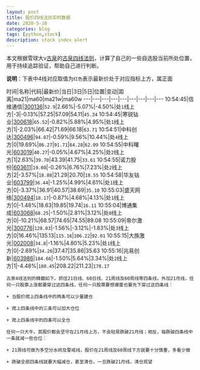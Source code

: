 ```yaml
---
layout: post
title: 股价四线法则实时数据
date: 2020-5-10
categories: blog
tags: [python,stock]
description: stock index alert
---
```



本文根据雪球大v[古泉](https://xueqiu.com/u/7148646888)的[古泉四线法则](https://xueqiu.com/7148646888/130498192)，计算了自己的一些自选股当前所处位置，用于持续追踪验证，帮助自己进行判断。

**说明**：下表中4线对应取值为`红色`表示最新价处于对应指标上方，属正面

时间|名称|代码|最新价|当日|3日|5日|位置|变动|距离|ma21|ma60|ma21w|ma60w
---|---|---|---|---|---|---|---|---
10:54:45|信维通信|[300136](https://xueqiu.com/S/SZ300136)|`52.9`|2.66%|-5.07%|-4.50%|处`1`线上方|-3|-0.13%|57.25|57.09|54.11|`45.34`
10:54:45|寒锐钴业|[300618](https://xueqiu.com/S/SZ300618)|`65.52`|-0.82%|5.88%|4.95%|处`1`线上方|1|-2.03%|66.42|71.69|66.18|`63.71`
10:54:51|中科创达|[300496](https://xueqiu.com/S/SZ300496)|`94.87`|-0.59%|9.56%|10.44%|处`4`线上方|0|19.69%|`86.27`|`91.71`|`84.28`|`62.09`
10:54:55|中科曙光|[603019](https://xueqiu.com/S/SH603019)|`40.27`|-0.05%|4.67%|4.25%|处`2`线上方|1|2.63%|`39.70`|43.39|41.75|`33.61`
10:54:55|诺力股份|[603611](https://xueqiu.com/S/SH603611)|`19.08`|-0.26%|6.76%|7.23%|处`2`线上方|2|-3.57%|`18.88`|21.29|20.70|`18.55`
10:54:58|华友钴业|[603799](https://xueqiu.com/S/SH603799)|`36.44`|-1.25%|4.99%|4.61%|处`1`线上方|0|-3.37%|36.91|40.57|38.69|`35.10`
10:55:03|盛天网络|[300494](https://xueqiu.com/S/SZ300494)|`18.17`|-0.87%|4.68%|4.13%|处`1`线上方|0|-1.48%|18.63|19.85|19.74|`16.11`
10:55:04|博通集成|[603068](https://xueqiu.com/S/SH603068)|`68.25`|-1.50%|2.81%|3.12%|处`0`线上方|0|-10.21%|68.57|74.65|74.55|89.08
10:55:09|帝尔激光|[300776](https://xueqiu.com/S/SZ300776)|`128.03`|-1.56%|-3.12%|-1.83%|处`3`线上方|0|16.46%|135.13|`115.16`|`106.22`|`92.01`
10:55:15|大族激光|[002008](https://xueqiu.com/S/SZ002008)|`34.8`|-1.16%|4.80%|5.23%|处`1`线上方|0|-2.69%|`34.26`|37.47|35.86|35.63
10:55:16|兆易创新|[603986](https://xueqiu.com/S/SH603986)|`184.66`|-1.50%|5.64%|3.34%|处`2`线上方|1|-4.48%|`180.45`|208.22|211.23|`178.17`

```
古泉4线法则的精髓如下。抓住21日线、60日线、21周线及60周线等四条线，外加21月线，任何一只股票上涨都要穿过这四条线，任何一只股票要想爆雷也要先下穿过这四条线：

+ 当股价爬上四条线中的两条可以少量建仓

+ 爬上四条线中的三条可以加大仓位

+ 爬上四条线中的四条可以全仓

任何一只大牛，其股价都会坚守在21月线上方，不会轻易跌破21月线；相反，每跌破四条线中一条就减一些仓位：

+ 21周线可做为多空分水岭及警戒线，股价在21周线及60周线下方就要十分慎重，多看少做

+ 跌破全部四条线就要大幅减仓，甚至清仓，一旦跌破21月线，清仓观望
```